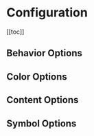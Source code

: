 # Configuration

[[toc]]

<ResetOptionsComponent/>

## Behavior Options

<ConfigurationComponent group="behavior"/>

## Color Options

<ConfigurationComponent group="color"/>

## Content Options

<ConfigurationComponent group="content"/>

## Symbol Options

<ConfigurationComponent group="symbol"/>

<ResetOptionsComponent/>

<ConfigComponent/>
